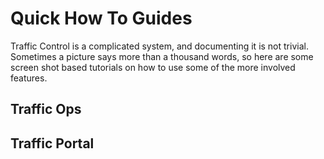 Quick How To Guides
===================

Traffic Control is a complicated system, and documenting it is not
trivial. Sometimes a picture says more than a thousand words, so here
are some screen shot based tutorials on how to use some of the more
involved features.

Traffic Ops
-----------

Traffic Portal
--------------
